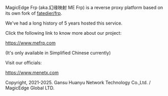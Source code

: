MagicEdge Frp (aka.幻缘映射 ME Frp) is a reverse proxy platform based on its own fork of [fatedier/frp](https://github.com/fatedier/frp).

We've had a long history of 5 years hosted this service.

Click the following link to know more about our project:

<https://www.mefrp.com>

(It's only available in Simplified Chinese currently)

Visit our officials:

<https://www.menetx.com>

Copyright, 2021-2025. Gansu Huanyu Network Technology Co.,Ltd. / MagicEdge Global LTD.
